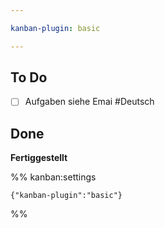 ```yaml
---

kanban-plugin: basic

---
```


## To Do

- [ ] Aufgaben siehe Emai #Deutsch


## Done

**Fertiggestellt**




%% kanban:settings
```
{"kanban-plugin":"basic"}
```
%%